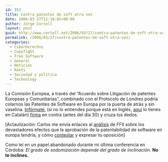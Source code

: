 ```yaml
---
id: 353
title: Contra patentes de soft otra vez
date: 2006-03-27T12:18:01+00:00
author: Jorge Cortell
layout: post
guid: http://www.cortell.net/2006/03/27/contra-patentes-de-soft-otra-vez/
permalink: /2006/03/27/contra-patentes-de-soft-otra-vez/
categories:
  - CiberDerechos
  - Copyfight
  - Free Software
  - General
  - Noticias
  - Rants
  - Sociedad y polí­tica
  - Technology
---
```

La Comisión Europea, a través del &#8220;Acuerdo sobre Litigación de patentes Europeas y Comunitarias&#8221;, combinado con el Protocolo de Londres podrí­a colarnos las Patentes de Software en Europa por la puerta de atrás y sin vaselina. [Infórmate](http://flosse.dicole.org/?item=don-t-allow-software-patents-to-threaten-technology-enhanced-learning-in-europe), (si no lo entiendes porque está en Inglés, [aquí­](http://ticotac.blogspot.com/2006/03/no-les-patents-en-elearning.html) lo tienes en Catalán) [firma](http://flosse.dicole.org/petition/sign/) en contra (antes del dí­a 30) y cruza los dedos.

[Actaulización: Carlos me enví­a enlaces al [análisis](http://consultation.ffii.org/) de FFII sobre los devastadores efectos que la aprobación de la patentabilidad de software en europa tendrí­a, y cómo [contestar](http://consultation.ffii.org/How_to_Answer) y expresar tu oposición]

Como leí­ en un papel abandonado durante mi última conferencia en Córdoba: _El grado de sodomización depende del grado de inclinación_. **No te inclines.**
